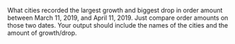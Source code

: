 What cities recorded the largest growth and biggest drop in order amount between March 11, 2019, and April 11, 2019. 
Just compare order amounts on those two dates. Your output should include the names of the cities and the amount of growth/drop.